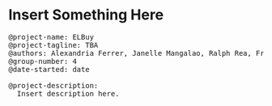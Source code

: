 # Insert Something Here

<!-- Hello, pa-edit na lang -->

<pre>
@project-name: ELBuy
@project-tagline: TBA 
@authors: Alexandria Ferrer, Janelle Mangalao, Ralph Rea, France Ureta 
@group-number: 4
@date-started: date 

@project-description:
  Insert description here.
</pre>
